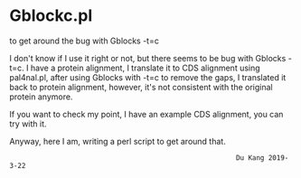 # Gblockc.pl
to get around the bug with Gblocks -t=c

I don't know if I use it right or not, but there seems to be bug with Gblocks -t=c.
I have a protein alignment, I translate it to CDS alignment using pal4nal.pl, after using Gblocks with -t=c to remove the gaps, I translated it back to protein alignment, however, it's not consistent with the original protein anymore.

If you want to check my point, I have an example CDS alignment, you can try with it.

Anyway, here I am, writing a perl script to get around that.

                                                            Du Kang 2019-3-22
